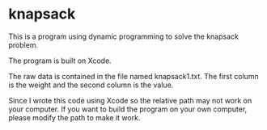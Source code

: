 # knapsack

This is a program using dynamic programming to solve the knapsack problem.

The program is built on Xcode.

The raw data is contained in the file named knapsack1.txt. The first column is the weight and the second column is the value.

Since I wrote this code using Xcode so the relative path may not work on your computer.
If you want to build the program on your own computer, please modify the path to make it work.
